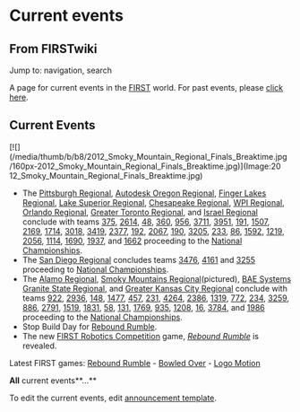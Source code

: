 # Current events

## From FIRSTwiki

Jump to: navigation, search

A page for current events in the [FIRST](first) world. For past events, please [click here](Past_events "Past events").

## Current Events

[![](/media/thumb/b/b8/2012_Smoky_Mountain_Regional_Finals_Breaktime.jpg
/160px-2012_Smoky_Mountain_Regional_Finals_Breaktime.jpg)](Image:20
12_Smoky_Mountain_Regional_Finals_Breaktime.jpg)

- The [Pittsburgh Regional](Pittsburgh_Regional "Pittsburgh Regional"), [Autodesk Oregon Regional](/index.php?title=Autodesk_Oregon_Regional&action=edit "Autodesk Oregon Regional"), [Finger Lakes Regional](Finger_Lakes_Regional "Finger Lakes Regional"), [Lake Superior Regional](Lake_Superior_Regional "Lake Superior Regional"), [Chesapeake Regional](Chesapeake_Regional "Chesapeake Regional"), [WPI Regional](/index.php?title=WPI_Regional&action=edit "WPI Regional"), [Orlando Regional](/index.php?title=Orlando_Regional&action=edit "Orlando Regional"), [Greater Toronto Regional](/index.php?title=Greater_Toronto_East_Regional&action=edit "Greater Toronto East Regional"), and [Israel Regional](Israel_Regional "Israel Regional") conclude with teams [375](375 "375"), [2614](2614 "2614"), [48](48 "48"), [360](360 "360"), [956](956 "956"), [3711](/index.php?title=3711&action=edit "3711"), [3951](/index.php?title=3951&action=edit "3951"), [191](191 "191"), [1507](1507 "1507"), [2169](2169 "2169"), [1714](1714 "1714"), [3018](/index.php?title=3018&action=edit "3018"), [3419](/index.php?title=3419&action=edit "3419"), [2377](/index.php?title=2377&action=edit "2377"), [192](192 "192"), [2067](2067 "2067"), [190](190 "190"), [3205](/index.php?title=3205&action=edit "3205"), [233](233 "233"), [86](86 "86"), [1592](1592 "1592"), [1219](1219 "1219"), [2056](2056 "2056"), [1114](1114 "1114"), [1690](1690 "1690"), [1937](/index.php?title=1937&action=edit "1937"), and [1662](/index.php?title=1662&action=edit "1662") proceeding to the [National Championships](The_Championship_Event "The Championship Event").
- The [San Diego Regional](San_Diego_Regional "San Diego Regional") concludes teams [3476](3476 "3476"), [4161](4161 "4161") and [3255](3255 "3255") proceeding to [National Championships](The_Championship_Event "The Championship Event").
- The [Alamo Regional](Alamo_Regional "Alamo Regional"), [Smoky Mountains Regional](Smoky_Mountains_Regional "Smoky Mountains Regional")(pictured), [BAE Systems Granite State Regional](BAE_Systems_Granite_State_Regional "BAE Systems Granite State Regional"), and [Greater Kansas City Regional](Greater_Kansas_City_Regional "Greater Kansas City Regional") conclude with teams [922](922 "922"), [2936](2936 "2936"), [148](148 "148"), [1477](1477 "1477"), [457](457 "457"), [231](231 "231"), [4264](4264 "4264"), [2386](2386 "2386"), [1319](1319 "1319"), [772](772 "772"), [234](234 "234"), [3259](3259 "3259"), [886](886 "886"), [2791](2791 "2791"), [1519](1519 "1519"), [1831](1831 "1831"), [58](58 "58"), [131](131 "131"), [1769](1769 "1769"), [935](935 "935"), [1208](1208 "1208"), [16](16 "16"), [3784](3784 "3784"), and [1986](1986 "1986") proceeding to the [National Championships](The_Championship_Event "The Championship Event").
- Stop Build Day for [Rebound Rumble](Rebound_Rumble "Rebound Rumble").
- The new [FIRST Robotics Competition](FIRST_Robotics_Competition "FIRST Robotics Competition") game, _[Rebound Rumble](Rebound_Rumble "Rebound Rumble")_ is revealed.

Latest FIRST games: [Rebound Rumble](Rebound_Rumble "Rebound
Rumble") - [Bowled Over](Bowled_Over "Bowled Over") - [Logo Motion](Logo_Motion "Logo Motion")

**All** current events**...**

To edit the current events, edit [announcement template](Template:Announcements "Template:Announcements").
